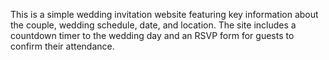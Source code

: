 This is a simple wedding invitation website featuring key information about the couple, wedding schedule, date, and location. The site includes a countdown timer to the wedding day and an RSVP form for guests to confirm their attendance.

